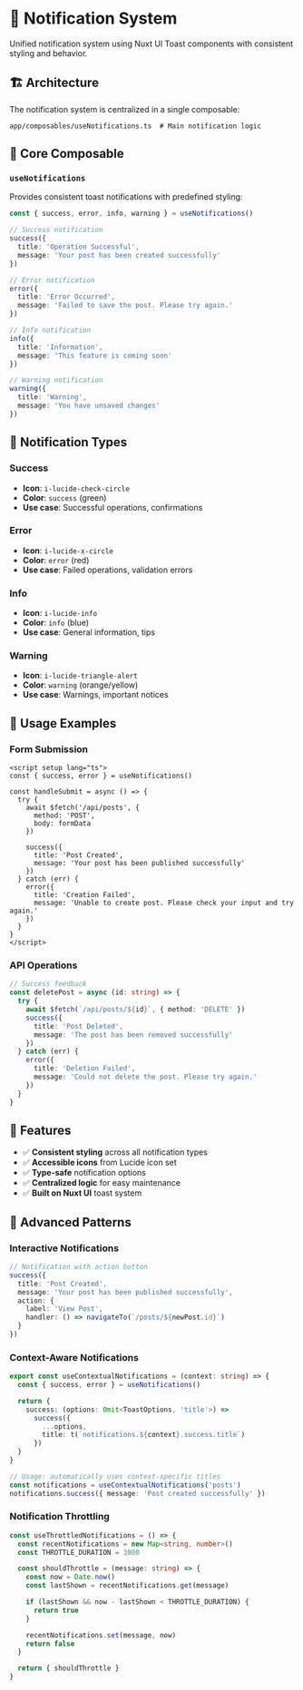 # 🔔 Notification System

Unified notification system using Nuxt UI Toast components with consistent styling and behavior.

## 🏗️ Architecture

The notification system is centralized in a single composable:

```
app/composables/useNotifications.ts  # Main notification logic
```

## 🔧 Core Composable

### `useNotifications`

Provides consistent toast notifications with predefined styling:

```typescript
const { success, error, info, warning } = useNotifications()

// Success notification
success({
  title: 'Operation Successful',
  message: 'Your post has been created successfully'
})

// Error notification
error({
  title: 'Error Occurred',
  message: 'Failed to save the post. Please try again.'
})

// Info notification
info({
  title: 'Information',
  message: 'This feature is coming soon'
})

// Warning notification
warning({
  title: 'Warning',
  message: 'You have unsaved changes'
})
```

## 🎨 Notification Types

### Success

- **Icon**: `i-lucide-check-circle`
- **Color**: `success` (green)
- **Use case**: Successful operations, confirmations

### Error

- **Icon**: `i-lucide-x-circle`
- **Color**: `error` (red)
- **Use case**: Failed operations, validation errors

### Info

- **Icon**: `i-lucide-info`
- **Color**: `info` (blue)
- **Use case**: General information, tips

### Warning

- **Icon**: `i-lucide-triangle-alert`
- **Color**: `warning` (orange/yellow)
- **Use case**: Warnings, important notices

## 🚀 Usage Examples

### Form Submission

```vue
<script setup lang="ts">
const { success, error } = useNotifications()

const handleSubmit = async () => {
  try {
    await $fetch('/api/posts', {
      method: 'POST',
      body: formData
    })

    success({
      title: 'Post Created',
      message: 'Your post has been published successfully'
    })
  } catch (err) {
    error({
      title: 'Creation Failed',
      message: 'Unable to create post. Please check your input and try again.'
    })
  }
}
</script>
```

### API Operations

```typescript
// Success feedback
const deletePost = async (id: string) => {
  try {
    await $fetch(`/api/posts/${id}`, { method: 'DELETE' })
    success({
      title: 'Post Deleted',
      message: 'The post has been removed successfully'
    })
  } catch (err) {
    error({
      title: 'Deletion Failed',
      message: 'Could not delete the post. Please try again.'
    })
  }
}
```

## 🌟 Features

- ✅ **Consistent styling** across all notification types
- ✅ **Accessible icons** from Lucide icon set
- ✅ **Type-safe** notification options
- ✅ **Centralized logic** for easy maintenance
- ✅ **Built on Nuxt UI** toast system

## 🎯 Advanced Patterns

### Interactive Notifications

```typescript
// Notification with action button
success({
  title: 'Post Created',
  message: 'Your post has been published successfully',
  action: {
    label: 'View Post',
    handler: () => navigateTo(`/posts/${newPost.id}`)
  }
})
```

### Context-Aware Notifications

```typescript
export const useContextualNotifications = (context: string) => {
  const { success, error } = useNotifications()

  return {
    success: (options: Omit<ToastOptions, 'title'>) =>
      success({
        ...options,
        title: t(`notifications.${context}.success.title`)
      })
  }
}

// Usage: automatically uses context-specific titles
const notifications = useContextualNotifications('posts')
notifications.success({ message: 'Post created successfully' })
```

### Notification Throttling

```typescript
const useThrottledNotifications = () => {
  const recentNotifications = new Map<string, number>()
  const THROTTLE_DURATION = 3000

  const shouldThrottle = (message: string) => {
    const now = Date.now()
    const lastShown = recentNotifications.get(message)

    if (lastShown && now - lastShown < THROTTLE_DURATION) {
      return true
    }

    recentNotifications.set(message, now)
    return false
  }

  return { shouldThrottle }
}
```
